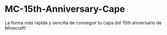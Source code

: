 # MC-15th-Anniversary-Cape
La forma más rapida y sencilla de conseguir tu capa del 15th aniversario de Minecraft!
